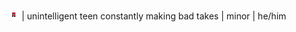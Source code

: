 ![amogus](https://github.com/Tonnieboy300/Tonnieboy300/blob/main/image0-4.GIF) | unintelligent teen constantly making bad takes | minor | he/him
